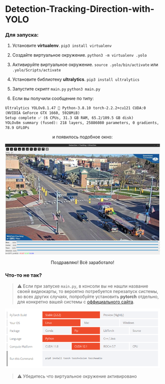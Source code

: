 # Detection-Tracking-Direction-with-YOLO
### Для запуска:
1) Установите __virtualenv__.
`pip3 install virtualenv` 
2) Создайте виртуальное окружение.
`python3 -m virtualenv .yolo`
3) Активируйте виртуальное окружение.
`source .yolo/bin/activate`
или
`.yolo/Scripts/activate`
4) Установите библиотеку __ultralytics__.
`pip3 install ultralytics`

5) Запустите скрипт `main.py`
`python3 main.py`

6) Если вы получили сообщение по типу:
```
Ultralytics YOLOv8.1.47 🚀 Python-3.8.10 torch-2.2.2+cu121 CUDA:0 (NVIDIA GeForce GTX 1660, 5928MiB)
Setup complete ✅ (6 CPUs, 31.3 GB RAM, 65.2/109.5 GB disk)
YOLOv8m summary (fused): 218 layers, 25886080 parameters, 0 gradients, 78.9 GFLOPs
```
<p align='center'> и появилось подобное окно: </p>

<p align='center'>
<img src=assets/window.png/>
</p>

<p align='center'> Поздравляю! Всё заработало! </p>

### Что-то не так?
>⚠️ Если при запуске `main.py`, в консоли вы не нашли название своей видеокарты, то вероятно потребуется перезапуск системы, во всех других случаях, попробуйте установить __pytorch__ отдельно, для конкретно вашей системы с [оффициального сайта](pytorch.org/get-started/locally/).

<p align="center">
<img src=assets/pytorch.png />
</p>

>⚠️ Убедитесь что виртуальное окружение активировано